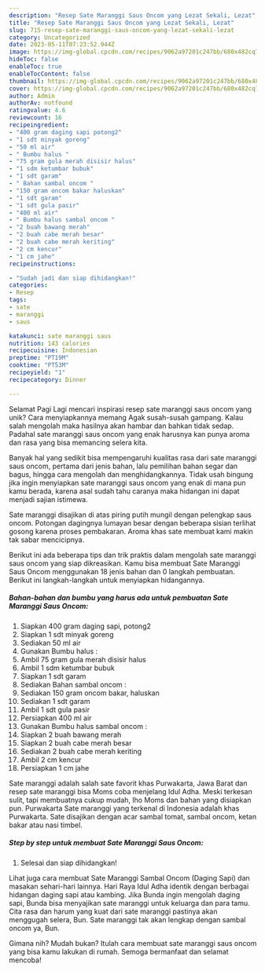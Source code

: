 ```yaml
---
description: "Resep Sate Maranggi Saus Oncom yang Lezat Sekali, Lezat"
title: "Resep Sate Maranggi Saus Oncom yang Lezat Sekali, Lezat"
slug: 715-resep-sate-maranggi-saus-oncom-yang-lezat-sekali-lezat
category: Uncategorized
date: 2023-05-11T07:23:52.944Z
image: https://img-global.cpcdn.com/recipes/9062a97201c247bb/680x482cq70/sate-maranggi-saus-oncom-foto-resep-utama.jpg
hideToc: false
enableToc: true
enableTocContent: false
thumbnail: https://img-global.cpcdn.com/recipes/9062a97201c247bb/680x482cq70/sate-maranggi-saus-oncom-foto-resep-utama.jpg
cover: https://img-global.cpcdn.com/recipes/9062a97201c247bb/680x482cq70/sate-maranggi-saus-oncom-foto-resep-utama.jpg
author: Admin
authorAv: notfound
ratingvalue: 4.6
reviewcount: 16
recipeingredient:
- "400 gram daging sapi potong2"
- "1 sdt minyak goreng"
- "50 ml air"
- " Bumbu halus "
- "75 gram gula merah disisir halus"
- "1 sdm ketumbar bubuk"
- "1 sdt garam"
- " Bahan sambal oncom "
- "150 gram oncom bakar haluskan"
- "1 sdt garam"
- "1 sdt gula pasir"
- "400 ml air"
- " Bumbu halus sambal oncom "
- "2 buah bawang merah"
- "2 buah cabe merah besar"
- "2 buah cabe merah keriting"
- "2 cm kencur"
- "1 cm jahe"
recipeinstructions:

- "Sudah jadi dan siap dihidangkan!"
categories:
- Resep
tags:
- sate
- maranggi
- saus

katakunci: sate maranggi saus 
nutrition: 143 calories
recipecuisine: Indonesian
preptime: "PT19M"
cooktime: "PT53M"
recipeyield: "1"
recipecategory: Dinner

---
```



Selamat Pagi Lagi mencari inspirasi resep sate maranggi saus oncom yang unik? Cara menyiapkannya memang Agak susah-susah gampang. Kalau salah mengolah maka hasilnya akan hambar dan bahkan tidak sedap. Padahal sate maranggi saus oncom yang enak harusnya kan punya aroma dan rasa yang bisa memancing selera kita.


Banyak hal yang sedikit bisa mempengaruhi kualitas rasa dari sate maranggi saus oncom, pertama dari jenis bahan, lalu pemilihan bahan segar dan bagus, hingga cara mengolah dan menghidangkannya. Tidak usah bingung jika ingin menyiapkan sate maranggi saus oncom yang enak di mana pun kamu berada, karena asal sudah tahu caranya maka hidangan ini dapat menjadi sajian istimewa.

Sate maranggi disajikan di atas piring putih mungil dengan pelengkap saus oncom. Potongan dagingnya lumayan besar dengan beberapa sisian terlihat gosong karena proses pembakaran. Aroma khas sate membuat kami makin tak sabar mencicipnya.


Berikut ini ada beberapa tips dan trik praktis dalam mengolah sate maranggi saus oncom yang siap dikreasikan. Kamu bisa membuat Sate Maranggi Saus Oncom menggunakan 18 jenis bahan dan 0 langkah pembuatan. Berikut ini langkah-langkah untuk menyiapkan hidangannya.

<!--inarticleads1-->

##### Bahan-bahan dan bumbu yang harus ada untuk pembuatan Sate Maranggi Saus Oncom:

1. Siapkan 400 gram daging sapi, potong2
1. Siapkan 1 sdt minyak goreng
1. Sediakan 50 ml air
1. Gunakan  Bumbu halus :
1. Ambil 75 gram gula merah disisir halus
1. Ambil 1 sdm ketumbar bubuk
1. Siapkan 1 sdt garam
1. Sediakan  Bahan sambal oncom :
1. Sediakan 150 gram oncom bakar, haluskan
1. Sediakan 1 sdt garam
1. Ambil 1 sdt gula pasir
1. Persiapkan 400 ml air
1. Gunakan  Bumbu halus sambal oncom :
1. Siapkan 2 buah bawang merah
1. Siapkan 2 buah cabe merah besar
1. Sediakan 2 buah cabe merah keriting
1. Ambil 2 cm kencur
1. Persiapkan 1 cm jahe


Sate maranggi adalah salah sate favorit khas Purwakarta, Jawa Barat dan resep sate maranggi bisa Moms coba menjelang Idul Adha. Meski terkesan sulit, tapi membuatnya cukup mudah, lho Moms dan bahan yang disiapkan pun. Purwakarta Sate maranggi yang terkenal di Indonesia adalah khas Purwakarta. Sate disajikan dengan acar sambal tomat, sambal oncom, ketan bakar atau nasi timbel. 

<!--inarticleads2-->

##### Step by step untuk membuat Sate Maranggi Saus Oncom:


1. Selesai dan siap dihidangkan!

Lihat juga cara membuat Sate Maranggi Sambal Oncom (Daging Sapi) dan masakan sehari-hari lainnya. Hari Raya Idul Adha identik dengan berbagai hidangan daging sapi atau kambing. Jika Bunda ingin mengolah daging sapi, Bunda bisa menyajikan sate maranggi untuk keluarga dan para tamu. Cita rasa dan harum yang kuat dari sate maranggi pastinya akan menggugah selera, Bun. Sate maranggi tak akan lengkap dengan sambal oncom ya, Bun. 

Gimana nih? Mudah bukan? Itulah cara membuat sate maranggi saus oncom yang bisa kamu lakukan di rumah. Semoga bermanfaat dan selamat mencoba!
